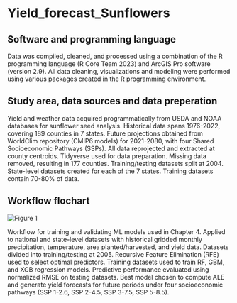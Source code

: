 # Yield_forecast_Sunflowers

## Software and programming language 

Data was compiled, cleaned, and processed using a combination of the R programming language (R Core Team 2023) and ArcGIS Pro software (version 2.9). All data cleaning, visualizations and modeling were performed using various packages created in the R programming environment. 

## Study area, data sources and data preperation

Yield and weather data acquired programmatically from USDA and NOAA databases for sunflower seed analysis. Historical data spans 1976-2022, covering 189 counties in 7 states. Future projections obtained from WorldClim repository (CMIP6 models) for 2021-2080, with four Shared Socioeconomic Pathways (SSPs). All data reprojected and extracted at county centroids. Tidyverse used for data preparation. Missing data removed, resulting in 177 counties. Training/testing datasets split at 2004. State-level datasets created for each of the 7 states. Training datasets contain 70-80% of data. 

## Workflow flochart 

![Figure 1](https://github.com/SamMajumder/Yield_forecast_Sunflowers/assets/83839244/4187735e-cd3b-4058-a9bb-ada02f13b4a2)



Workflow for training and validating ML models used in Chapter 4. Applied to national and state-level datasets with historical gridded monthly precipitation, temperature, area planted/harvested, and yield data. Datasets divided into training/testing at 2005. Recursive Feature Elimination (RFE) used to select optimal predictors. Training datasets used to train RF, GBM, and XGB regression models. Predictive performance evaluated using normalized RMSE on testing datasets. Best model chosen to compute ALE and generate yield forecasts for future periods under four socioeconomic pathways (SSP 1-2.6, SSP 2-4.5, SSP 3-7.5, SSP 5-8.5).
